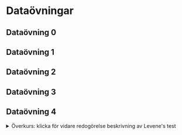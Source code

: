 # Dataövningar

## Dataövning 0

## Dataövning 1

## Dataövning 2

## Dataövning 3

## Dataövning 4

<details><summary>Överkurs: klicka för vidare redogörelse beskrivning av Levene's test</summary

Text text...

</details>

